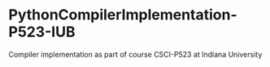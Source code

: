 # PythonCompilerImplementation-P523-IUB
Compiler implementation as part of course CSCI-P523 at Indiana University

